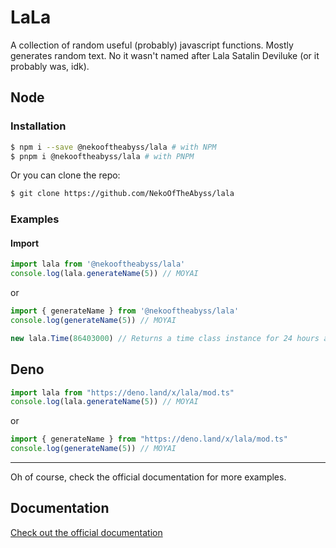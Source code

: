 # LaLa
A collection of random useful (probably) javascript functions. Mostly generates random text. No it wasn't named after Lala Satalin Deviluke (or it probably was, idk).

## Node

### Installation

```bash
$ npm i --save @nekooftheabyss/lala # with NPM
$ pnpm i @nekooftheabyss/lala # with PNPM
```
Or you can clone the repo:

```bash
$ git clone https://github.com/NekoOfTheAbyss/lala
```

### Examples

#### Import
```js
import lala from '@nekooftheabyss/lala' 
console.log(lala.generateName(5)) // MOYAI
```
or
```js
import { generateName } from '@nekooftheabyss/lala'
console.log(generateName(5)) // MOYAI
```


```js
new lala.Time(86403000) // Returns a time class instance for 24 hours and 3 seconds
```

## Deno
```ts
import lala from "https://deno.land/x/lala/mod.ts"
console.log(lala.generateName(5)) // MOYAI
```
or
```ts
import { generateName } from "https://deno.land/x/lala/mod.ts"
console.log(generateName(5)) // MOYAI
```

-------------

Oh of course, check the official documentation for more examples.

## Documentation
[Check out the official documentation](https://docs.nekooftheabyss.moe/lala)
